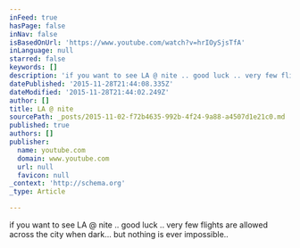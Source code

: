 ```yaml
---
inFeed: true
hasPage: false
inNav: false
isBasedOnUrl: 'https://www.youtube.com/watch?v=hrIOySjsTfA'
inLanguage: null
starred: false
keywords: []
description: 'if you want to see LA @ nite .. good luck .. very few flights are allowed across the city when dark... but nothing is ever impossible.. <br><br><center><iframe width="560" height="315" src="https://www.youtube.com/embed/hrIOySjsTfA" frameborder="0" allowfullscreen></iframe></center>'
datePublished: '2015-11-28T21:44:08.335Z'
dateModified: '2015-11-28T21:44:02.249Z'
author: []
title: LA @ nite
sourcePath: _posts/2015-11-02-f72b4635-992b-4f24-9a88-a4507d1e21c0.md
published: true
authors: []
publisher:
  name: youtube.com
  domain: www.youtube.com
  url: null
  favicon: null
_context: 'http://schema.org'
_type: Article

---
```

if you want to see LA @ nite .. good luck .. very few flights are allowed across the city when dark... but nothing is ever impossible..